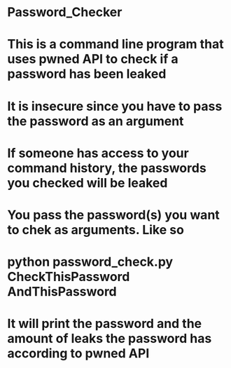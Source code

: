 # Password_Checker
# This is a command line program that uses pwned API to check if a password has been leaked
# It is insecure since you have to pass the password as an argument
# If someone has access to your command history, the passwords you checked will be leaked
# You pass the password(s) you want to chek as arguments. Like so
# python password_check.py CheckThisPassword AndThisPassword
# It will print the password and the amount of leaks the password has according to pwned API
